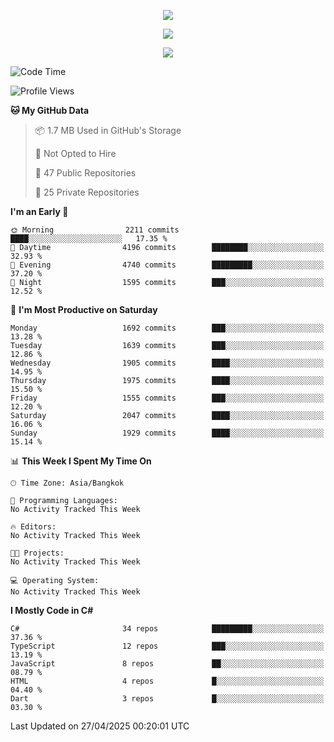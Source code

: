 <p align="center">
  <a href="say-hi.gif"> 
    <img align="center" src="say-hi.gif"/>
  </a>
</p>
<p align="center">
  <a href="https://github.com/htthinh1999">
    <img align="center" src="https://github-readme-stats-kappa-pink.vercel.app/api?username=htthinh1999&show_icons=true&count_private=true&theme=dracula"/>
  </a>
</p>
<p align="center">
  <a href="https://github.com/htthinh1999">
    <img src="https://github-readme-stats-kappa-pink.vercel.app/api/top-langs/?username=htthinh1999&layout=compact&langs_count=6&count_private=true&hide=tsql,hlsl,glsl,shaderlab&theme=dracula"/>
  </a>
</p>

<!--START_SECTION:waka-->
![Code Time](http://img.shields.io/badge/Code%20Time-0%20secs-blue)

![Profile Views](http://img.shields.io/badge/Profile%20Views-0-blue)

**🐱 My GitHub Data** 

> 📦 1.7 MB Used in GitHub's Storage 
 > 
> 🚫 Not Opted to Hire
 > 
> 📜 47 Public Repositories 
 > 
> 🔑 25 Private Repositories 
 > 
**I'm an Early 🐤** 

```text
🌞 Morning                2211 commits        ████░░░░░░░░░░░░░░░░░░░░░   17.35 % 
🌆 Daytime                4196 commits        ████████░░░░░░░░░░░░░░░░░   32.93 % 
🌃 Evening                4740 commits        █████████░░░░░░░░░░░░░░░░   37.20 % 
🌙 Night                  1595 commits        ███░░░░░░░░░░░░░░░░░░░░░░   12.52 % 
```
📅 **I'm Most Productive on Saturday** 

```text
Monday                   1692 commits        ███░░░░░░░░░░░░░░░░░░░░░░   13.28 % 
Tuesday                  1639 commits        ███░░░░░░░░░░░░░░░░░░░░░░   12.86 % 
Wednesday                1905 commits        ████░░░░░░░░░░░░░░░░░░░░░   14.95 % 
Thursday                 1975 commits        ████░░░░░░░░░░░░░░░░░░░░░   15.50 % 
Friday                   1555 commits        ███░░░░░░░░░░░░░░░░░░░░░░   12.20 % 
Saturday                 2047 commits        ████░░░░░░░░░░░░░░░░░░░░░   16.06 % 
Sunday                   1929 commits        ████░░░░░░░░░░░░░░░░░░░░░   15.14 % 
```


📊 **This Week I Spent My Time On** 

```text
🕑︎ Time Zone: Asia/Bangkok

💬 Programming Languages: 
No Activity Tracked This Week

🔥 Editors: 
No Activity Tracked This Week

🐱‍💻 Projects: 
No Activity Tracked This Week

💻 Operating System: 
No Activity Tracked This Week
```

**I Mostly Code in C#** 

```text
C#                       34 repos            █████████░░░░░░░░░░░░░░░░   37.36 % 
TypeScript               12 repos            ███░░░░░░░░░░░░░░░░░░░░░░   13.19 % 
JavaScript               8 repos             ██░░░░░░░░░░░░░░░░░░░░░░░   08.79 % 
HTML                     4 repos             █░░░░░░░░░░░░░░░░░░░░░░░░   04.40 % 
Dart                     3 repos             █░░░░░░░░░░░░░░░░░░░░░░░░   03.30 % 
```




 Last Updated on 27/04/2025 00:20:01 UTC
<!--END_SECTION:waka-->
